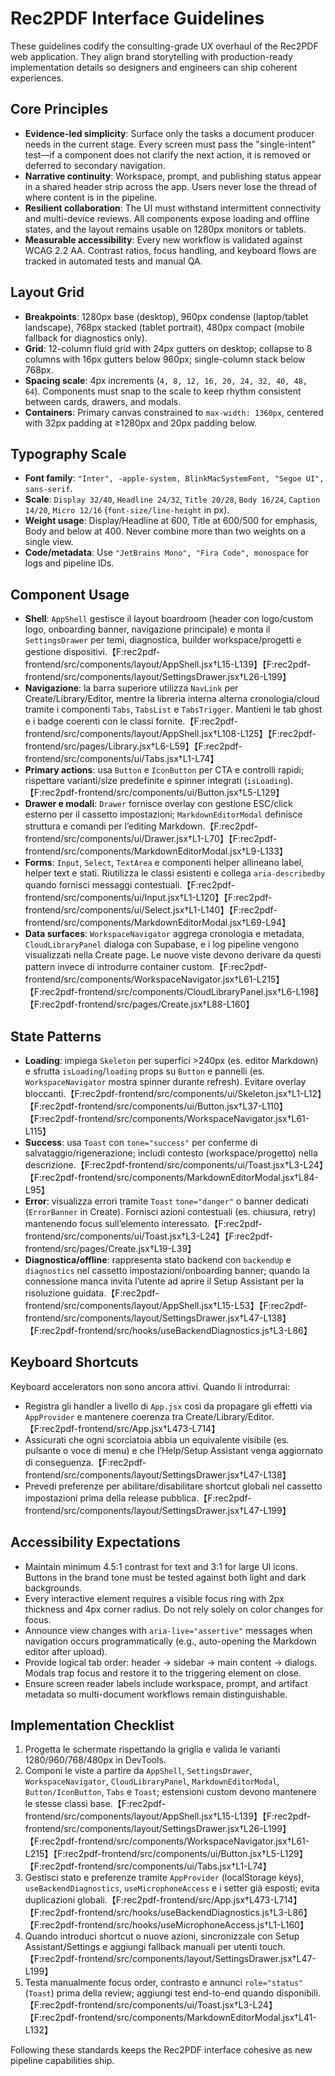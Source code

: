 # Rec2PDF Interface Guidelines

These guidelines codify the consulting-grade UX overhaul of the Rec2PDF web application. They align brand storytelling with production-ready implementation details so designers and engineers can ship coherent experiences.

## Core Principles
- **Evidence-led simplicity**: Surface only the tasks a document producer needs in the current stage. Every screen must pass the "single-intent" test—if a component does not clarify the next action, it is removed or deferred to secondary navigation.
- **Narrative continuity**: Workspace, prompt, and publishing status appear in a shared header strip across the app. Users never lose the thread of where content is in the pipeline.
- **Resilient collaboration**: The UI must withstand intermittent connectivity and multi-device reviews. All components expose loading and offline states, and the layout remains usable on 1280px monitors or tablets.
- **Measurable accessibility**: Every new workflow is validated against WCAG 2.2 AA. Contrast ratios, focus handling, and keyboard flows are tracked in automated tests and manual QA.

## Layout Grid
- **Breakpoints**: 1280px base (desktop), 960px condense (laptop/tablet landscape), 768px stacked (tablet portrait), 480px compact (mobile fallback for diagnostics only).
- **Grid**: 12-column fluid grid with 24px gutters on desktop; collapse to 8 columns with 16px gutters below 960px; single-column stack below 768px.
- **Spacing scale**: 4px increments (`4, 8, 12, 16, 20, 24, 32, 40, 48, 64`). Components must snap to the scale to keep rhythm consistent between cards, drawers, and modals.
- **Containers**: Primary canvas constrained to `max-width: 1360px`, centered with 32px padding at ≥1280px and 20px padding below.

## Typography Scale
- **Font family**: `"Inter", -apple-system, BlinkMacSystemFont, "Segoe UI", sans-serif`.
- **Scale**: `Display 32/40`, `Headline 24/32`, `Title 20/28`, `Body 16/24`, `Caption 14/20`, `Micro 12/16` (`font-size/line-height` in px).
- **Weight usage**: Display/Headline at 600, Title at 600/500 for emphasis, Body and below at 400. Never combine more than two weights on a single view.
- **Code/metadata**: Use `"JetBrains Mono", "Fira Code", monospace` for logs and pipeline IDs.

## Component Usage
- **Shell**: `AppShell` gestisce il layout boardroom (header con logo/custom logo, onboarding banner, navigazione principale) e monta il `SettingsDrawer` per temi, diagnostica, builder workspace/progetti e gestione dispositivi.【F:rec2pdf-frontend/src/components/layout/AppShell.jsx†L15-L139】【F:rec2pdf-frontend/src/components/layout/SettingsDrawer.jsx†L26-L199】
- **Navigazione**: la barra superiore utilizza `NavLink` per Create/Library/Editor, mentre la libreria interna alterna cronologia/cloud tramite i componenti `Tabs`, `TabsList` e `TabsTrigger`. Mantieni le tab ghost e i badge coerenti con le classi fornite.【F:rec2pdf-frontend/src/components/layout/AppShell.jsx†L108-L125】【F:rec2pdf-frontend/src/pages/Library.jsx†L6-L59】【F:rec2pdf-frontend/src/components/ui/Tabs.jsx†L1-L74】
- **Primary actions**: usa `Button` e `IconButton` per CTA e controlli rapidi; rispettare varianti/size predefinite e spinner integrati (`isLoading`).【F:rec2pdf-frontend/src/components/ui/Button.jsx†L5-L129】
- **Drawer e modali**: `Drawer` fornisce overlay con gestione ESC/click esterno per il cassetto impostazioni; `MarkdownEditorModal` definisce struttura e comandi per l’editing Markdown.【F:rec2pdf-frontend/src/components/ui/Drawer.jsx†L1-L70】【F:rec2pdf-frontend/src/components/MarkdownEditorModal.jsx†L9-L133】
- **Forms**: `Input`, `Select`, `TextArea` e componenti helper allineano label, helper text e stati. Riutilizza le classi esistenti e collega `aria-describedby` quando fornisci messaggi contestuali.【F:rec2pdf-frontend/src/components/ui/Input.jsx†L1-L120】【F:rec2pdf-frontend/src/components/ui/Select.jsx†L1-L140】【F:rec2pdf-frontend/src/components/MarkdownEditorModal.jsx†L69-L94】
- **Data surfaces**: `WorkspaceNavigator` aggrega cronologia e metadata, `CloudLibraryPanel` dialoga con Supabase, e i log pipeline vengono visualizzati nella Create page. Le nuove viste devono derivare da questi pattern invece di introdurre container custom.【F:rec2pdf-frontend/src/components/WorkspaceNavigator.jsx†L61-L215】【F:rec2pdf-frontend/src/components/CloudLibraryPanel.jsx†L6-L198】【F:rec2pdf-frontend/src/pages/Create.jsx†L88-L160】

## State Patterns
- **Loading**: impiega `Skeleton` per superfici >240px (es. editor Markdown) e sfrutta `isLoading`/`loading` props su `Button` e pannelli (es. `WorkspaceNavigator` mostra spinner durante refresh). Evitare overlay bloccanti.【F:rec2pdf-frontend/src/components/ui/Skeleton.jsx†L1-L12】【F:rec2pdf-frontend/src/components/ui/Button.jsx†L37-L110】【F:rec2pdf-frontend/src/components/WorkspaceNavigator.jsx†L61-L115】
- **Success**: usa `Toast` con `tone="success"` per conferme di salvataggio/rigenerazione; includi contesto (workspace/progetto) nella descrizione.【F:rec2pdf-frontend/src/components/ui/Toast.jsx†L3-L24】【F:rec2pdf-frontend/src/components/MarkdownEditorModal.jsx†L84-L95】
- **Error**: visualizza errori tramite `Toast` `tone="danger"` o banner dedicati (`ErrorBanner` in Create). Fornisci azioni contestuali (es. chiusura, retry) mantenendo focus sull’elemento interessato.【F:rec2pdf-frontend/src/components/ui/Toast.jsx†L3-L24】【F:rec2pdf-frontend/src/pages/Create.jsx†L19-L39】
- **Diagnostica/offline**: rappresenta stato backend con `backendUp` e `diagnostics` nel cassetto impostazioni/onboarding banner; quando la connessione manca invita l’utente ad aprire il Setup Assistant per la risoluzione guidata.【F:rec2pdf-frontend/src/components/layout/AppShell.jsx†L15-L53】【F:rec2pdf-frontend/src/components/layout/SettingsDrawer.jsx†L47-L138】【F:rec2pdf-frontend/src/hooks/useBackendDiagnostics.js†L3-L86】

## Keyboard Shortcuts
Keyboard accelerators non sono ancora attivi. Quando li introdurrai:
- Registra gli handler a livello di `App.jsx` così da propagare gli effetti via `AppProvider` e mantenere coerenza tra Create/Library/Editor.【F:rec2pdf-frontend/src/App.jsx†L473-L714】
- Assicurati che ogni scorciatoia abbia un equivalente visibile (es. pulsante o voce di menu) e che l’Help/Setup Assistant venga aggiornato di conseguenza.【F:rec2pdf-frontend/src/components/layout/SettingsDrawer.jsx†L47-L138】
- Prevedi preferenze per abilitare/disabilitare shortcut globali nel cassetto impostazioni prima della release pubblica.【F:rec2pdf-frontend/src/components/layout/SettingsDrawer.jsx†L47-L199】

## Accessibility Expectations
- Maintain minimum 4.5:1 contrast for text and 3:1 for large UI icons. Buttons in the brand tone must be tested against both light and dark backgrounds.
- Every interactive element requires a visible focus ring with 2px thickness and 4px corner radius. Do not rely solely on color changes for focus.
- Announce view changes with `aria-live="assertive"` messages when navigation occurs programmatically (e.g., auto-opening the Markdown editor after upload).
- Provide logical tab order: header → sidebar → main content → dialogs. Modals trap focus and restore it to the triggering element on close.
- Ensure screen reader labels include workspace, prompt, and artifact metadata so multi-document workflows remain distinguishable.

## Implementation Checklist
1. Progetta le schermate rispettando la griglia e valida le varianti 1280/960/768/480px in DevTools.
2. Componi le viste a partire da `AppShell`, `SettingsDrawer`, `WorkspaceNavigator`, `CloudLibraryPanel`, `MarkdownEditorModal`, `Button/IconButton`, `Tabs` e `Toast`; estensioni custom devono mantenere le stesse classi base.【F:rec2pdf-frontend/src/components/layout/AppShell.jsx†L15-L139】【F:rec2pdf-frontend/src/components/layout/SettingsDrawer.jsx†L26-L199】【F:rec2pdf-frontend/src/components/WorkspaceNavigator.jsx†L61-L215】【F:rec2pdf-frontend/src/components/ui/Button.jsx†L5-L129】【F:rec2pdf-frontend/src/components/ui/Tabs.jsx†L1-L74】
3. Gestisci stato e preferenze tramite `AppProvider` (localStorage keys), `useBackendDiagnostics`, `useMicrophoneAccess` e i setter già esposti; evita duplicazioni globali.【F:rec2pdf-frontend/src/App.jsx†L473-L714】【F:rec2pdf-frontend/src/hooks/useBackendDiagnostics.js†L3-L86】【F:rec2pdf-frontend/src/hooks/useMicrophoneAccess.js†L1-L160】
4. Quando introduci shortcut o nuove azioni, sincronizzale con Setup Assistant/Settings e aggiungi fallback manuali per utenti touch.【F:rec2pdf-frontend/src/components/layout/SettingsDrawer.jsx†L47-L199】
5. Testa manualmente focus order, contrasto e annunci `role="status"` (`Toast`) prima della review; aggiungi test end-to-end quando disponibili.【F:rec2pdf-frontend/src/components/ui/Toast.jsx†L3-L24】【F:rec2pdf-frontend/src/components/MarkdownEditorModal.jsx†L41-L132】

Following these standards keeps the Rec2PDF interface cohesive as new pipeline capabilities ship.
